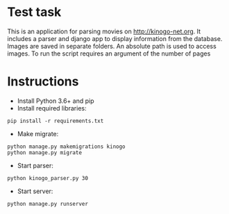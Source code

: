 # Test task
This is an application for parsing movies on http://kinogo-net.org. It includes a parser and django app to display information from the database. Images are saved in separate folders. An absolute path is used to access images. To run the script requires an argument of the number of pages

# Instructions
- Install Python 3.6+ and pip
- Install required libraries:
```$xslt
pip install -r requirements.txt
```
- Make migrate:
```$xslt
python manage.py makemigrations kinogo
python manage.py migrate
```
- Start parser:
```$xslt
python kinogo_parser.py 30
```
- Start server:
```$xslt
python manage.py runserver
```

